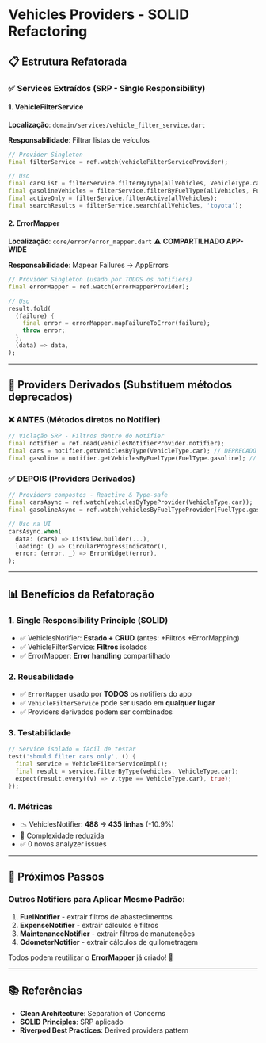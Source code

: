 # Vehicles Providers - SOLID Refactoring

## 📋 Estrutura Refatorada

### ✅ Services Extraídos (SRP - Single Responsibility)

#### 1. **VehicleFilterService**
**Localização**: `domain/services/vehicle_filter_service.dart`

**Responsabilidade**: Filtrar listas de veículos

```dart
// Provider Singleton
final filterService = ref.watch(vehicleFilterServiceProvider);

// Uso
final carsList = filterService.filterByType(allVehicles, VehicleType.car);
final gasolineVehicles = filterService.filterByFuelType(allVehicles, FuelType.gasoline);
final activeOnly = filterService.filterActive(allVehicles);
final searchResults = filterService.search(allVehicles, 'toyota');
```

#### 2. **ErrorMapper** 
**Localização**: `core/error/error_mapper.dart` ⚠️ **COMPARTILHADO APP-WIDE**

**Responsabilidade**: Mapear Failures → AppErrors

```dart
// Provider Singleton (usado por TODOS os notifiers)
final errorMapper = ref.watch(errorMapperProvider);

// Uso
result.fold(
  (failure) {
    final error = errorMapper.mapFailureToError(failure);
    throw error;
  },
  (data) => data,
);
```

---

## 🔄 Providers Derivados (Substituem métodos deprecados)

### ❌ **ANTES** (Métodos diretos no Notifier)
```dart
// Violação SRP - Filtros dentro do Notifier
final notifier = ref.read(vehiclesNotifierProvider.notifier);
final cars = notifier.getVehiclesByType(VehicleType.car); // DEPRECADO
final gasoline = notifier.getVehiclesByFuelType(FuelType.gasoline); // DEPRECADO
```

### ✅ **DEPOIS** (Providers Derivados)
```dart
// Providers compostos - Reactive & Type-safe
final carsAsync = ref.watch(vehiclesByTypeProvider(VehicleType.car));
final gasolineAsync = ref.watch(vehiclesByFuelTypeProvider(FuelType.gasoline));

// Uso na UI
carsAsync.when(
  data: (cars) => ListView.builder(...),
  loading: () => CircularProgressIndicator(),
  error: (error, _) => ErrorWidget(error),
);
```

---

## 📊 Benefícios da Refatoração

### **1. Single Responsibility Principle (SOLID)**
- ✅ VehiclesNotifier: **Estado + CRUD** (antes: +Filtros +ErrorMapping)
- ✅ VehicleFilterService: **Filtros** isolados
- ✅ ErrorMapper: **Error handling** compartilhado

### **2. Reusabilidade**
- ✅ `ErrorMapper` usado por **TODOS** os notifiers do app
- ✅ `VehicleFilterService` pode ser usado em **qualquer lugar**
- ✅ Providers derivados podem ser combinados

### **3. Testabilidade**
```dart
// Service isolado = fácil de testar
test('should filter cars only', () {
  final service = VehicleFilterServiceImpl();
  final result = service.filterByType(vehicles, VehicleType.car);
  expect(result.every((v) => v.type == VehicleType.car), true);
});
```

### **4. Métricas**
- 📉 VehiclesNotifier: **488 → 435 linhas** (-10.9%)
- 🎯 Complexidade reduzida
- ✅ 0 novos analyzer issues

---

## 🚀 Próximos Passos

### **Outros Notifiers para Aplicar Mesmo Padrão:**

1. **FuelNotifier** - extrair filtros de abastecimentos
2. **ExpenseNotifier** - extrair cálculos e filtros
3. **MaintenanceNotifier** - extrair filtros de manutenções
4. **OdometerNotifier** - extrair cálculos de quilometragem

Todos podem reutilizar o **ErrorMapper** já criado! 🎉

---

## 📚 Referências

- **Clean Architecture**: Separation of Concerns
- **SOLID Principles**: SRP aplicado
- **Riverpod Best Practices**: Derived providers pattern
